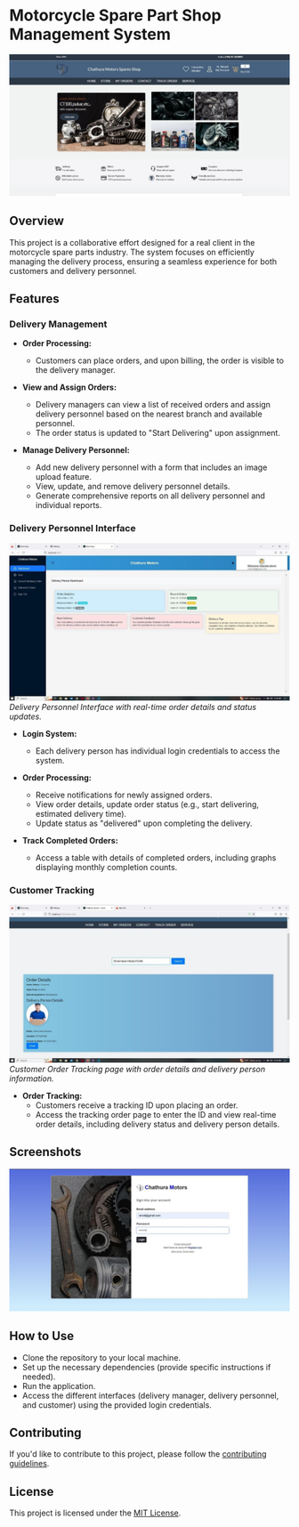 # Motorcycle Spare Part Shop Management System

![Home Page](/screenshots/ss_2.jpg)

## Overview

This project is a collaborative effort designed for a real client in the motorcycle spare parts industry. The system focuses on efficiently managing the delivery process, ensuring a seamless experience for both customers and delivery personnel.

## Features

### Delivery Management

- **Order Processing:**
  - Customers can place orders, and upon billing, the order is visible to the delivery manager.

- **View and Assign Orders:**
  - Delivery managers can view a list of received orders and assign delivery personnel based on the nearest branch and available personnel.
  - The order status is updated to "Start Delivering" upon assignment.

- **Manage Delivery Personnel:**
  - Add new delivery personnel with a form that includes an image upload feature.
  - View, update, and remove delivery personnel details.
  - Generate comprehensive reports on all delivery personnel and individual reports.

### Delivery Personnel Interface

![Delivery Manager Dashboard](/screenshots/ss_15.jpg)
*Delivery Personnel Interface with real-time order details and status updates.*

- **Login System:**
  - Each delivery person has individual login credentials to access the system.

- **Order Processing:**
  - Receive notifications for newly assigned orders.
  - View order details, update order status (e.g., start delivering, estimated delivery time).
  - Update status as "delivered" upon completing the delivery.

- **Track Completed Orders:**
  - Access a table with details of completed orders, including graphs displaying monthly completion counts.

### Customer Tracking

![Customer Order Tracking](/screenshots/ss_5.jpg)
*Customer Order Tracking page with order details and delivery person information.*

- **Order Tracking:**
  - Customers receive a tracking ID upon placing an order.
  - Access the tracking order page to enter the ID and view real-time order details, including delivery status and delivery person details.

## Screenshots



![Delivery Personnel Interface](/screenshots/ss_1.jpg)




## How to Use

- Clone the repository to your local machine.
- Set up the necessary dependencies (provide specific instructions if needed).
- Run the application.
- Access the different interfaces (delivery manager, delivery personnel, and customer) using the provided login credentials.

## Contributing

If you'd like to contribute to this project, please follow the [contributing guidelines](CONTRIBUTING.md).

## License

This project is licensed under the [MIT License](LICENSE).

